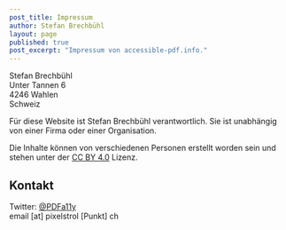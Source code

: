 ```yaml
---
post_title: Impressum
author: Stefan Brechbühl
layout: page
published: true
post_excerpt: "Impressum von accessible-pdf.info."
---
```


Stefan Brechbühl<br>
Unter Tannen 6<br>
4246 Wahlen<br>
Schweiz

Für diese Website ist Stefan Brechbühl verantwortlich. Sie ist unabhängig von einer Firma oder einer Organisation.

Die Inhalte können von verschiedenen Personen erstellt worden sein und stehen unter der [CC BY 4.0](https://creativecommons.org/licenses/by/4.0/deed.de) Lizenz.

## Kontakt

Twitter: [@PDFa11y](https://twitter.com/PDFa11y)<br>
email [at] pixelstrol [Punkt] ch